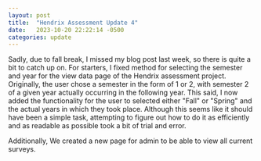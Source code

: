 ```yaml
---
layout: post
title:  "Hendrix Assessment Update 4"
date:   2023-10-20 22:22:14 -0500
categories: update
---
```


Sadly, due to fall break, I missed my blog post last week, so there is quite a bit to catch up on. For starters, I fixed method for selecting the semester and year for the view data page of the Hendrix assessment project. Originally, the user chose a semester in the form of 1 or 2, with semester 2 of a given year actually occurring in the following year. This said, I now added the functionality for the user to selected either "Fall" or "Spring" and the actual years in which they took place. Although this seems like it should have been a simple task, attempting to figure out how to do it as efficiently and as readable as possible took a bit of trial and error.

Additionally, We created a new page for admin to be able to view all current surveys.
